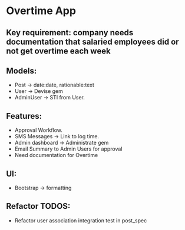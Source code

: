 # Overtime App

## Key requirement: company needs documentation that salaried employees did or not get overtime each week

## Models:
- Post -> date:date, rationable:text
- User -> Devise gem
- AdminUser -> STI from User.

## Features:
- Approval Workflow.
- SMS Messages -> Link to log time.
- Admin dashboard -> Administrate gem
- Email Summary to Admin Users for approval
- Need documentation for Overtime

## UI:
- Bootstrap -> formatting

## Refactor TODOS:
- Refactor user association integration test in post_spec 
